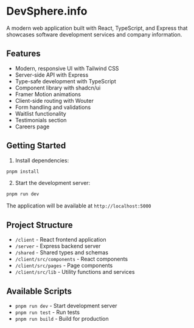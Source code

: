 # DevSphere.info

A modern web application built with React, TypeScript, and Express that showcases software development services and company information.

## Features

- Modern, responsive UI with Tailwind CSS
- Server-side API with Express
- Type-safe development with TypeScript
- Component library with shadcn/ui
- Framer Motion animations
- Client-side routing with Wouter
- Form handling and validations
- Waitlist functionality
- Testimonials section
- Careers page

## Getting Started

1. Install dependencies:

```bash
pnpm install
```

2. Start the development server:

```bash
pnpm run dev
```

The application will be available at `http://localhost:5000`

## Project Structure

- `/client` - React frontend application
- `/server` - Express backend server
- `/shared` - Shared types and schemas
- `/client/src/components` - React components
- `/client/src/pages` - Page components
- `/client/src/lib` - Utility functions and services

## Available Scripts

- `pnpm run dev` - Start development server
- `pnpm run test` - Run tests
- `pnpm run build` - Build for production
